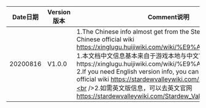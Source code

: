 | Date日期 | Version版本 | Comment说明                                                  |
| -------- | ----------- | ------------------------------------------------------------ |
| 20200816 | V1.0.0      | 1.The Chinese info almost get from the Steam game body or Chinese official wiki https://xinglugu.huijiwiki.com/wiki/%E9%A6%96%E9%A1%B5<br />1.本文档中文信息基本来自于游戏本地与中文官网https://xinglugu.huijiwiki.com/wiki/%E9%A6%96%E9%A1%B5      <br />2.If you need English version info, you can refer to English official wiki https://stardewvalleywiki.com/Stardew_Valley_Wiki.<br />2.如需英文版信息，可以去英文官网 https://stardewvalleywiki.com/Stardew_Valley_Wiki   <br /> |